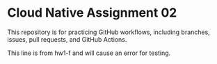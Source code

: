 # Cloud Native Assignment 02

This repository is for practicing GitHub workflows, including branches, issues, pull requests, and GitHub Actions.


This line is from hw1-f and will cause an error for testing.
